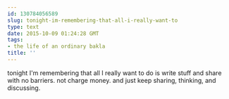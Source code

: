 ```yaml
---
id: 130784056589
slug: tonight-im-remembering-that-all-i-really-want-to
type: text
date: 2015-10-09 01:24:28 GMT
tags:
- the life of an ordinary bakla
title: ''
---
```

tonight I'm remembering that all I really want to do is write stuff and share with no barriers. not charge money. and just keep sharing, thinking, and discussing. 